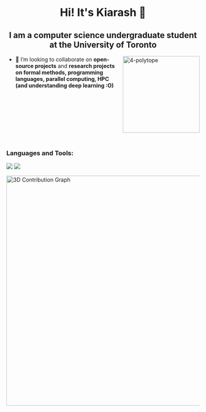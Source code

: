 <h1 align="center">Hi! It's Kiarash 🫡</h1>
<h2 align="center">I am a computer science undergraduate student at the University of Toronto</h2>
<img align="right" alt="4-polytope" width="200" src="https://github.com/zzadxz/files/assets/70961538/d63f968b-2e97-44ab-9b45-5529f5888727" style="margin-left: 20px; margin-bottom: 20px;">
  
  - 👯 I’m looking to collaborate on **open-source projects** and **research projects on formal methods, programming languages, parallel computing, HPC (and understanding deep learning :O)**

<br clear="both">

### Languages and Tools:
<p align="left">
    <img src="https://skillicons.dev/icons?i=py,opencv,pytorch,tensorflow,cpp,latex,typescript,figma,django,matlab,mysql" />
    <img src="https://skillicons.dev/icons?i=react,tailwind,sklearn,nodejs,heroku,java,js,gcp,firebase,go,vercel" />
</p>

<p align="left">
  <img src="https://raw.githubusercontent.com/zzadxz/zzadxz/main/profile-3d-contrib/info.svg" alt="3D Contribution Graph" width="600" />
</p>
